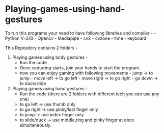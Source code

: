 # Playing-games-using-hand-gestures
To run this programs your need to have following libraries and compiler - 
    - Python V-3.10 
    - Opencv
    - Mediapipe
    - cv2
    - cvzone
    - time
    - keyboard
    
This Repository contains 2 folders - 
  1.  Playing games using body gestures -
        - Run the code
        - Once capturing starts, join your hands to start the program.
        - now you can enjoy gaming with following movements - jump -> to jump
                                                            - move left -> to go left
                                                            - move right -> to go right
                                                            - go down -> to duck/slide
  3.  Playing games using hand gestures -
        - Run the code (there are 2 folders with different tech you can use any one)
        - to go left -> use thumb only
        - to go right -> use pinky/last finger only
        - to jump -> use index finger only
        - to slide/duck -> use middle,ring and pinky finger at once simultaneously.
